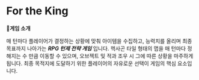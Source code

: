 # For the King

**📁게임 소개**

매 턴마다 플레이어가 결정하는 상황에 맞춰 아이템을 수집하고, 능력치를 올리며 최종 목표까지 나아가는 ***RPG 턴제 전략 게임*** 입니다.
헥사곤 타일 형태의 맵을 매 턴마다 정해지는 수 만큼 이동할 수 있으며, 오브젝트 및 적과 조우 시 그에 따른 상황을 마주하게 됩니다. 
최종 목적지에 도달하기 위한 플레이어의 자유로운 선택이 게임의 핵심 요소입니다.
